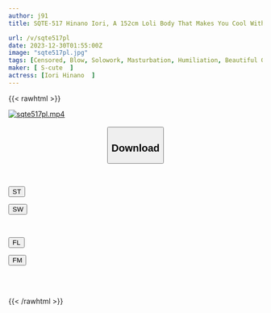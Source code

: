 ```yaml
---
author: j91
title: SQTE-517 Hinano Iori, A 152cm Loli Body That Makes You Cool With Her Nipples

url: /v/sqte517pl
date: 2023-12-30T01:55:00Z
image: "sqte517pl.jpg"
tags: [Censored, Blow, Solowork, Masturbation, Humiliation, Beautiful Girl, Mini	]
maker: [ S-cute  ]
actress: [Iori Hinano  ]
---
```



{{< rawhtml >}}

<div class="video" data-videoid="llRJgolGy7T7Ry1">
    <a href="javascript:;">
        <img src="/v/sqte517pl/sqte517pl.jpg" width="WIDTH" height="HEIGHT" alt="sqte517pl.mp4" loading="lazy">
    </a>
</div>

<script type="text/javascript" src="https://j91.asia/asset/on-demand-st.js"></script>

<br>
  <link rel="stylesheet" href="https://j91.asia/asset/bs5.css">
  
  <center>
  <button class="btn btn-primary" type="button" data-bs-toggle="collapse" data-bs-target=".multi-collapse" aria-expanded="false" aria-controls="multiCollapseExample1 multiCollapseExample2"><h2>Download</h2></button></center>
</p>
<div class="row">
  <div class="col">
    <div class="collapse multi-collapse" id="multiCollapseExample1">
      <div class="card card-body">
	      	      <br>
<div class="buttons">  
<p><a href="https://streamtape.to/v/llRJgolGy7T7Ry1" target="_blank"><button class="btn-hover color-3"><i class="fa fa-download"></i> ST</button></a></p>
<p><a href="https://flaswish.com/jzjj01dj4da8" target="_blank"><button class="btn-hover color-2"><i class="fa fa-download"></i> SW</button></a></p></div>
    </div>
  </div>
</div>
  <div class="col">
    <div class="collapse multi-collapse" id="multiCollapseExample2">
      <div class="card card-body">
	      <br>
<div class="buttons">
<p><a href="javascript:;" target="_blank"><button class="btn-hover color-9"><i class="fa fa-download"></i> FL</button></a></p>
<p><a href="javascript:;" target="_blank"><button class="btn-hover color-8"><i class="fa fa-download"></i> FM</button></a></p></div>
<br><br>
      </div>
    </div>
  </div>
</div>

{{< /rawhtml >}}
